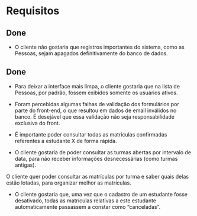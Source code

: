 # Requisitos

## Done 
+ O cliente não gostaria que registros importantes do sistema, como as Pessoas, sejam apagados definitivamente do banco de dados.

## Done 
+ Para deixar a interface mais limpa, o cliente gostaria que na lista de Pessoas, por padrão, fossem exibidos somente os usuários ativos.

+ Foram percebidas algumas falhas de validação dos formulários por parte do front-end, o que resultou em dados de email inválidos no banco. É desejável que essa validação não seja responsabilidade exclusiva do front.

+ É importante poder consultar todas as matrículas confirmadas referentes a estudante X de forma rápida.

+ O cliente gostaria de poder consultar as turmas abertas por intervalo de data, para não receber informações desnecessárias (como turmas antigas).

O cliente quer poder consultar as matrículas por turma e saber quais delas estão lotadas, para organizar melhor as matrículas.

+ O cliente gostaria que, uma vez que o cadastro de um estudante fosse desativado, todas as matrículas relativas a este estudante automaticamente passassem a constar como “canceladas”.